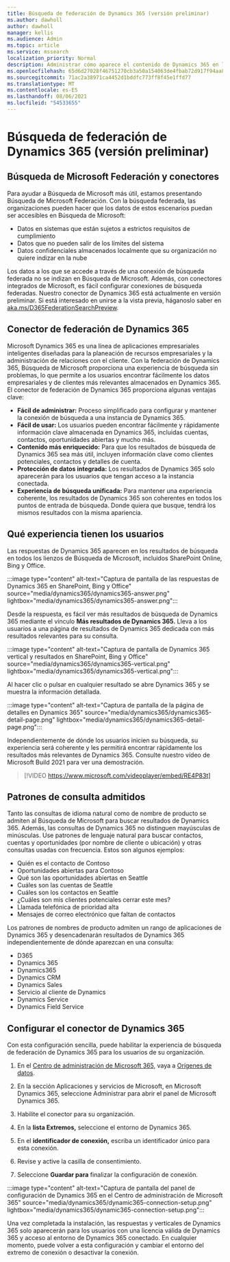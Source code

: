 ```yaml
---
title: Búsqueda de federación de Dynamics 365 (versión preliminar)
ms.author: dawholl
author: dawholl
manager: kellis
ms.audience: Admin
ms.topic: article
ms.service: mssearch
localization_priority: Normal
description: Administrar cómo aparece el contenido de Dynamics 365 en los resultados de búsqueda
ms.openlocfilehash: 65d6d27028f46751270cb3a50a154063de4fbab72d917f94aa8925693ac9ea2b
ms.sourcegitcommit: 71ac2a38971ca4452d1bddfc773ff8f45e1ffd77
ms.translationtype: MT
ms.contentlocale: es-ES
ms.lasthandoff: 08/06/2021
ms.locfileid: "54533655"
---
```

# <a name="dynamics-365-federation-search-preview"></a>Búsqueda de federación de Dynamics 365 (versión preliminar)

## <a name="microsoft-search-federation-and-connectors"></a>Búsqueda de Microsoft Federación y conectores

Para ayudar a Búsqueda de Microsoft más útil, estamos presentando Búsqueda de Microsoft Federación. Con la búsqueda federada, las organizaciones pueden hacer que los datos de estos escenarios puedan ser accesibles en Búsqueda de Microsoft:

* Datos en sistemas que están sujetos a estrictos requisitos de cumplimiento
* Datos que no pueden salir de los límites del sistema
* Datos confidenciales almacenados localmente que su organización no quiere indizar en la nube

Los datos a los que se accede a través de una conexión de búsqueda federada no se indizan en Búsqueda de Microsoft. Además, con conectores integrados de Microsoft, es fácil configurar conexiones de búsqueda federadas. Nuestro conector de Dynamics 365 está actualmente en versión preliminar. Si está interesado en unirse a la vista previa, háganoslo saber en [aka.ms/D365FederationSearchPreview](https://aka.ms/D365FederationSearchPreview).

## <a name="dynamics-365-federation-connector"></a>Conector de federación de Dynamics 365

Microsoft Dynamics 365 es una línea de aplicaciones empresariales inteligentes diseñadas para la planeación de recursos empresariales y la administración de relaciones con el cliente. Con la federación de Dynamics 365, Búsqueda de Microsoft proporciona una experiencia de búsqueda sin problemas, lo que permite a los usuarios encontrar fácilmente los datos empresariales y de clientes más relevantes almacenados en Dynamics 365. El conector de federación de Dynamics 365 proporciona algunas ventajas clave:

* **Fácil de administrar:** Proceso simplificado para configurar y mantener la conexión de búsqueda a una instancia de Dynamics 365.
* **Fácil de usar:** Los usuarios pueden encontrar fácilmente y rápidamente información clave almacenada en Dynamics 365, incluidas cuentas, contactos, oportunidades abiertas y mucho más.
* **Contenido más enriquecido:** Para que los resultados de búsqueda de Dynamics 365 sea más útil, incluyen información clave como clientes potenciales, contactos y detalles de cuenta.
* **Protección de datos integrada:** Los resultados de Dynamics 365 solo aparecerán para los usuarios que tengan acceso a la instancia conectada.
* **Experiencia de búsqueda unificada:** Para mantener una experiencia coherente, los resultados de Dynamics 365 son coherentes en todos los puntos de entrada de búsqueda. Donde quiera que busque, tendrá los mismos resultados con la misma apariencia.

## <a name="what-users-experience"></a>Qué experiencia tienen los usuarios

Las respuestas de Dynamics 365 aparecen en los resultados de búsqueda en todos los lienzos de Búsqueda de Microsoft, incluidos SharePoint Online, Bing y Office.

:::image type="content" alt-text="Captura de pantalla de las respuestas de Dynamics 365 en SharePoint, Bing y Office" source="media/dynamics365/dynamics365-answer.png" lightbox="media/dynamics365/dynamics365-answer.png":::

Desde la respuesta, es fácil ver más resultados de búsqueda de Dynamics 365 mediante el vínculo **Más resultados de Dynamics 365.** Lleva a los usuarios a una página de resultados de Dynamics 365 dedicada con más resultados relevantes para su consulta.

:::image type="content" alt-text="Captura de pantalla de Dynamics 365 vertical y resultados en SharePoint, Bing y Office" source="media/dynamics365/dynamics365-vertical.png" lightbox="media/dynamics365/dynamics365-vertical.png":::

Al hacer clic o pulsar en cualquier resultado se abre Dynamics 365 y se muestra la información detallada.

:::image type="content" alt-text="Captura de pantalla de la página de detalles en Dynamics 365" source="media/dynamics365/dynamics365-detail-page.png" lightbox="media/dynamics365/dynamics365-detail-page.png":::

Independientemente de dónde los usuarios inicien su búsqueda, su experiencia será coherente y les permitirá encontrar rápidamente los resultados más relevantes de Dynamics 365. Consulte nuestro vídeo de Microsoft Build 2021 para ver una demostración.

> [!VIDEO https://www.microsoft.com/videoplayer/embed/RE4P83t]

## <a name="supported-query-patterns"></a>Patrones de consulta admitidos

Tanto las consultas de idioma natural como de nombre de producto se admiten al Búsqueda de Microsoft para buscar resultados de Dynamics 365. Además, las consultas de Dynamics 365 no distinguen mayúsculas de minúsculas. Use patrones de lenguaje natural para buscar contactos, cuentas y oportunidades (por nombre de cliente o ubicación) y otras consultas usadas con frecuencia. Estos son algunos ejemplos:

* Quién es el contacto de Contoso
* Oportunidades abiertas para Contoso
* Qué son las oportunidades abiertas en Seattle
* Cuáles son las cuentas de Seattle
* Cuáles son los contactos en Seattle
* ¿Cuáles son mis clientes potenciales cerrar este mes?
* Llamada telefónica de prioridad alta
* Mensajes de correo electrónico que faltan de contactos

Los patrones de nombres de producto admiten un rango de aplicaciones de Dynamics 365 y desencadenarán resultados de Dynamics 365 independientemente de dónde aparezcan en una consulta:

* D365
* Dynamics 365
* Dynamics365
* Dynamics CRM
* Dynamics Sales
* Servicio al cliente de Dynamics
* Dynamics Service
* Dynamics Field Service

## <a name="configure-the-dynamics-365-connector"></a>Configurar el conector de Dynamics 365

Con esta configuración sencilla, puede habilitar la experiencia de búsqueda de federación de Dynamics 365 para los usuarios de su organización.

1. En el [Centro de administración de Microsoft 365](https://admin.microsoft.com), vaya a [Orígenes de datos](https://admin.microsoft.com/Adminportal/Home#/MicrosoftSearch/connectors).

2. En la sección Aplicaciones y servicios de Microsoft,  en Microsoft Dynamics 365, seleccione Administrar para abrir el panel de Microsoft Dynamics 365.

3. Habilite el conector para su organización.

4. En la **lista Extremos,** seleccione el entorno de Dynamics 365.

5. En el **identificador de conexión,** escriba un identificador único para esta conexión.

6. Revise y active la casilla de consentimiento.

7. Seleccione **Guardar para** finalizar la configuración de conexión.

:::image type="content" alt-text="Captura de pantalla del panel de configuración de Dynamics 365 en el Centro de administración de Microsoft 365" source="media/dynamics365/dynamic365-connection-setup.png" lightbox="media/dynamics365/dynamic365-connection-setup.png":::

Una vez completada la instalación, las respuestas y verticales de Dynamics 365 solo aparecerán para los usuarios con una licencia válida de Dynamics 365 y acceso al entorno de Dynamics 365 conectado. En cualquier momento, puede volver a esta configuración y cambiar el entorno del extremo de conexión o desactivar la conexión.
